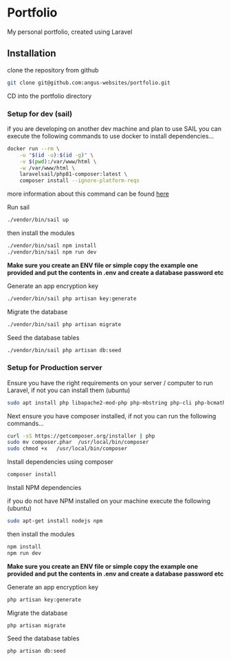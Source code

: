 # Portfolio

My personal portfolio, created using Laravel

## Installation

clone the repository from github

```bash
git clone git@github.com:angus-websites/portfolio.git
```

CD into the portfolio directory

### Setup for dev (sail)

if you are developing on another dev machine and plan to use SAIL you can execute the following commands to use docker to install dependencies...

```bash
docker run --rm \
    -u "$(id -u):$(id -g)" \
    -v $(pwd):/var/www/html \
    -w /var/www/html \
    laravelsail/php81-composer:latest \
    composer install --ignore-platform-reqs
```
more information about this command can be found [here](https://laravel.com/docs/8.x/sail#installing-composer-dependencies-for-existing-projects)

Run sail

```bash
./vendor/bin/sail up
```

then install the modules
```bash
./vendor/bin/sail npm install
./vendor/bin/sail npm run dev
```

**Make sure you create an ENV file or simple copy the example one provided and put the contents in .env and create a database password etc**

Generate an app encryption key

```bash
./vendor/bin/sail php artisan key:generate
```

Migrate the database

```bash
./vendor/bin/sail php artisan migrate
```

Seed the database tables

```bash
./vendor/bin/sail php artisan db:seed
```


### Setup for Production server

Ensure you have the right requirements on your server / computer to run Laravel, if not you can install them (ubuntu)

```bash
sudo apt install php libapache2-mod-php php-mbstring php-cli php-bcmath php-json php-xml php-zip php-pdo php-common php-tokenizer php-mysql
```
 
Next ensure you have composer installed, if not you can run the following commands...

```bash
curl -sS https://getcomposer.org/installer | php
sudo mv composer.phar  /usr/local/bin/composer
sudo chmod +x   /usr/local/bin/composer
```

Install dependencies using composer

```bash
composer install
```

Install NPM dependencies

if you do not have NPM installed on your machine execute the following (ubuntu)

```bash
sudo apt-get install nodejs npm
```

then install the modules
```bash
npm install
npm run dev
```

**Make sure you create an ENV file or simple copy the example one provided and put the contents in .env and create a database password etc**

Generate an app encryption key

```bash
php artisan key:generate
```

Migrate the database

```bash
php artisan migrate
```

Seed the database tables

```bash
php artisan db:seed
```
